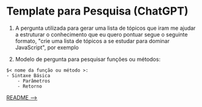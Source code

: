 # Template para Pesquisa (ChatGPT)

1. A pergunta utilizada para gerar uma lista de tópicos que iram me ajudar a estruturar o conhecimento que eu quero pontuar segue o seguinte formato, "crie uma lista de tópicos a se estudar para dominar JavaScript", por exemplo

2. Modelo de pergunta para pesquisar funções ou métodos:

```
$< nome da função ou método >:
- Sintaxe Básica
    - Parâmetros
    - Retorno
```

[README -->](./README.md)